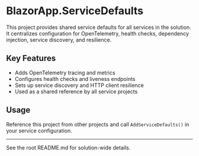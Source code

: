 # BlazorApp.ServiceDefaults

This project provides shared service defaults for all services in the solution. It centralizes configuration for OpenTelemetry, health checks, dependency injection, service discovery, and resilience.

## Key Features
- Adds OpenTelemetry tracing and metrics
- Configures health checks and liveness endpoints
- Sets up service discovery and HTTP client resilience
- Used as a shared reference by all service projects

## Usage
Reference this project from other projects and call `AddServiceDefaults()` in your service configuration.

---

See the root README.md for solution-wide details.